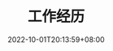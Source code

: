 ---
title: "工作经历"
date: 2022-10-01T20:13:59+08:00
description: 我的工作经历
type: resume
enableToc: false
header:
  image: 
    src: images/whoami/avatar.png
    height: 100
    alt: avatar
  infos:
    name: Kitin
    email: hi@kitin.cn
    phone: 
    website: https://kitin.cn
    addr: 江西省南昌市西湖区
items:
  - title: 工作经历
    sections:
      - title: 南昌美家帮
        subtitle: 销售助理
        contents: | 
          {{< boxmd >}}
          📅 2017-02 ~ 2017-07 `实习`
          {{< /boxmd >}}{{< alert theme="danger" >}}
          **南昌美家帮**
          1. 在部门负责人安排下对客户进行前期沟通与咨询
          2. 对已确认订单进行跟进、回访
          3. 在项目施工过程中对客户与其他部门人员进行对接
          {{< /alert >}}

          ---

      - title: 南昌左岸装饰
        subtitle: 设计师助理
        contents: | 
          {{< boxmd >}}
          📅 2017-07 ~ 2018-07 `实习`
          {{< /boxmd >}}{{< alert theme="warning" >}}
          **南昌左岸装饰**
          1. 在部门负责人安排下对新项目进行测绘及初步设计
          2. 按工作流程要求，配合其他部门人员工作
          3. 协调解决装饰过程中的各种技术问题
          4. 协助进行室内装饰的成本核算和资源分析
          {{< /alert >}}

          ---

      - title: 深圳简一大理石
        subtitle: 设计师
        contents: | 
          {{< boxmd >}}
          📅 2018-07 ~ 2020-09 `正式`
          {{< /boxmd >}}{{< alert theme="info" >}}
          **深圳简一大理石**
          1. 负责新项目的测绘、设计及核算
          2. 确定初步设计案后交由助理设计师进行绘制并进行指导
          3. 定期对施工现场进行查看，巡检
          4. 配合其他部门人员对项目进行跟踪，维护
          {{< /alert >}}

          ---

      - title: 南昌象造设计
        subtitle: 工装助理
        contents: | 
          {{< boxmd >}}
          📅 2020-09 ~ 2021-08 `正式`
          {{< /boxmd >}}{{< alert theme="success" >}}
          **南昌象造设计**
          1. 在部门负责人安排下对新项目进行测绘
          2. 按照设计案对项目进行绘制、深化
          3. 定期到施工现场进行查看、学习
          4. 配合相关人员对项目进行跟进
          {{< /alert >}}

          ---

      - title: 南昌菱光科技有限公司
        subtitle: 物料员，储备领班
        contents: | 
          {{< boxmd >}}
          📅 2021-08 ~ 2022-11 `正式`
          {{< /boxmd >}}{{< alert theme="danger" >}}
          **南昌菱光科技有限公司**
          1. 保证前、后段与本产线物料的对接、供给
          2. 根据生产任务对产线人员、工作进行安排
          3. 负责产线工单的领取、申报、分发、跟踪
          4. 对每日产能进行整理上报
          {{< /alert >}}

          ---

---